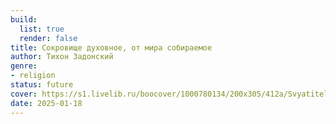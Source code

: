```yaml
---
build:
  list: true
  render: false
title: Сокровище духовное, от мира собираемое
author: Тихон Задонский
genre:
- religion
status: future
cover: https://s1.livelib.ru/boocover/1000780134/200x305/412a/Svyatitel_Tihon_Zadonskij__Sokrovische_duhovnoe_ot_mira_sobiraemoe.jpg
date: 2025-01-18
---
```


